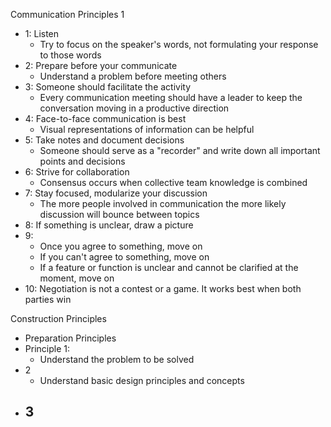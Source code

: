 Communication Principles 1 
- 1: Listen 
	- Try to focus on the speaker's words, not formulating your response to those words 
- 2: Prepare before your communicate 
	- Understand a problem before meeting others 
- 3: Someone should facilitate the activity 
	- Every communication meeting should have a leader to keep the conversation moving in a productive direction 
- 4: Face-to-face communication is best 
	- Visual representations of information can be helpful 
- 5: Take notes and document decisions 
	- Someone should serve as a "recorder" and write down all important points and decisions 
- 6: Strive for collaboration
	- Consensus occurs when collective team knowledge is combined 
- 7: Stay focused, modularize your discussion 
	- The more people involved in communication the more likely discussion will bounce between topics 
- 8: If something is unclear, draw a picture 
- 9: 
	- Once you agree to something, move on 
	- If you can't agree to something, move on 
	- If a feature or function is unclear and cannot be clarified at the moment, move on 
- 10: Negotiation is not a contest or a game. It works best when both parties win 

Construction Principles 
- Preparation Principles 
- Principle 1: 
	- Understand the problem to be solved 
- 2
	- Understand basic design principles and concepts 
- 3
	- 